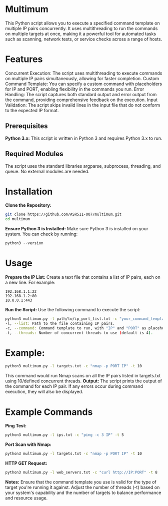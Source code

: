# Multimum
This Python script allows you to execute a specified command template on multiple IP pairs concurrently. It uses multithreading to run the commands on multiple targets at once, making it a powerful tool for automated tasks such as scanning, network tests, or service checks across a range of hosts.

# Features
Concurrent Execution: The script uses multithreading to execute commands on multiple IP
pairs simultaneously, allowing for faster completion.
Custom Command Template: You can specify a custom command with placeholders for IP and PORT, enabling flexibility in the commands you run.
Error Handling: The script captures both standard output and error output from the command, providing comprehensive feedback on the execution.
Input Validation: The script skips invalid lines in the input file that do not conform to the expected IP
format.

## Prerequisites
**Python 3.x:** This script is written in Python 3 and requires Python 3.x to run.

## Required Modules
The script uses the standard libraries argparse, subprocess, threading, and queue. No external modules are needed.

# Installation
**Clone the Repository:**
```bash
git clone https://github.com/ASR511-OO7/multimum.git
cd multimum
```

**Ensure Python 3 is Installed:**
Make sure Python 3 is installed on your system. You can check by running:
```python
python3 --version
```
# Usage
**Prepare the IP List:**
Create a text file that contains a list of IP pairs, each on a new line. For example:
```text
192.168.1.1:22
192.168.1.2:80
10.0.0.1:443
```
**Run the Script:**
Use the following command to execute the script:
```bash
python3 multimum.py -l path/to/ip_port_list.txt -c "your_command_template" [-t number_of_threads]
-l, --list: Path to the file containing IP pairs.
-c, --command: Command template to run, with "IP" and "PORT" as placeholders.
-t, --threads: Number of concurrent threads to use (default is 4).
```
# Example:
```bash
python3 multimum.py -l targets.txt -c "nmap -p PORT IP" -t 10
```
This command would run Nmap scans on all the IP pairs listed in targets.txt using 10/defined concurrent threads.
**Output:**
The script prints the output of the command for each IP pair. If any errors occur during command execution, they will also be displayed.
# Example Commands
**Ping Test:**
```bash
python3 multimum.py -l ips.txt -c "ping -c 3 IP" -t 5
```
**Port Scan with Nmap:**
```bash
python3 multimum.py -l targets.txt -c "nmap -p PORT IP" -t 10
```
**HTTP GET Request:**
```bash
python3 multimum.py -l web_servers.txt -c "curl http://IP:PORT" -t 8
```
**Notes:**
Ensure that the command template you use is valid for the type of target you're running it against.
Adjust the number of threads (-t) based on your system's capability and the number of targets to balance performance and resource usage.
